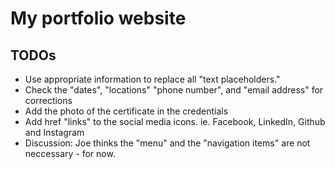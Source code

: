 # My portfolio website

## TODOs
- Use appropriate information to replace all "text placeholders."
- Check the "dates", "locations" "phone number", and "email address" for corrections
- Add the photo of the certificate in the credentials
- Add href "links" to the social media icons. ie. Facebook, LinkedIn, Github and Instagram 
- Discussion: Joe thinks the "menu" and the "navigation items" are not neccessary - for now.
